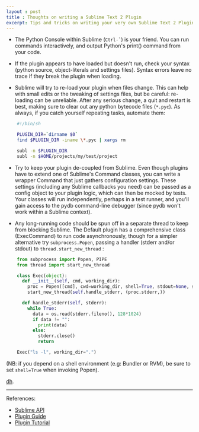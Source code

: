 ```yaml
---
layout : post
title : Thoughts on writing a Sublime Text 2 Plugin
excerpt: Tips and tricks on writing your very own Sublime Text 2 Plugin
---
```


* The Python Console within Sublime (`` Ctrl-` ``) is your friend. You can run commands interactively, and output Python's print() command from your code.

* If the plugin appears to have loaded but doesn't run, check your syntax (python source, object-literals and settings files). Syntax errors leave no trace if they break the plugin when loading.

* Sublime will try to re-load your plugin when files change. This can help with small edits or the tweaking of settings files, but be careful: re-loading can be unreliable. After any serious change, a quit and restart is best, making sure to clear out any python bytecode files (`*.pyc`).
As always, if you catch yourself repeating tasks, automate them:

```bash
    #!/bin/sh

    PLUGIN_DIR=`dirname $0`
    find $PLUGIN_DIR -iname \*.pyc | xargs rm

    subl -n $PLUGIN_DIR
    subl -n $HOME/projects/my/test/project
```

* Try to keep your plugin de-coupled from Sublime. Even though plugins have to extend one of Sublime's Command classes, you can write a wrapper Command that just gathers configuration settings. These settings (including any Sublime callbacks you need) can be passed as a config object to your plugin logic, which can then be mocked by tests. Your classes will run independently, perhaps in a test runner, and you'll gain access to the pydb command-line debugger (since pydb won't work within a Sublime context).

* Any long-running code should be spun off in a separate thread to keep from blocking Sublime. The Default plugin has a comprehensive class (ExecCommand) to run code asynchronously, though for a simpler alternative try `subprocess.Popen`, passing a handler (stderr and/or stdout) to `thread.start_new_thread` :

```python
    from subprocess import Popen, PIPE
    from thread import start_new_thread

    class Exec(object):
      def __init__(self, cmd, working_dir):
        proc = Popen([cmd], cwd=working_dir, shell=True, stdout=None, stderr=PIPE)
        start_new_thread(self.handle_stderr, (proc.stderr,))

      def handle_stderr(self, stderr):
        while True:
          data = os.read(stderr.fileno(), 128*1024)
          if data != "":
            print(data)
          else:
            stderr.close()
            return

    Exec("ls -l", working_dir=".")
```

(NB: if you depend on a shell environment (e.g: Bundler or RVM), be sure to set `shell=True` when invoking Popen).

[dh](mailto:david.hodges@lonelyplanet.com.au).

---

References:
* [Sublime API](http://www.sublimetext.com/docs/2/api_reference.html)
* [Plugin Guide](http://docs.sublimetext.info/en/latest/reference/plugins.html)
* [Plugin Tutorial](http://net.tutsplus.com/tutorials/python-tutorials/how-to-create-a-sublime-text-2-plugin/)

